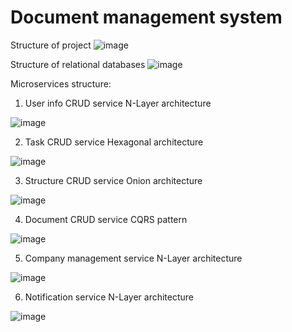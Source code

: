 # Document management system

Structure of project
![image](https://user-images.githubusercontent.com/72604580/194397590-90894a7a-8402-4e85-bba6-aa014f70a187.png)

Structure of relational databases
![image](https://user-images.githubusercontent.com/72604580/192766072-5c7f9522-6f1c-48a7-b3c5-357503427cbc.png)

Microservices structure:

1. User info CRUD service
   N-Layer architecture
   
![image](https://user-images.githubusercontent.com/72604580/194308168-6f18c6be-748e-467f-8774-82e22b8db632.png)

2. Task CRUD service
   Hexagonal architecture
   
![image](https://user-images.githubusercontent.com/72604580/194329851-3cb14e46-135e-4e99-bbf3-edea32327796.png)

3. Structure CRUD service
   Onion architecture
   
![image](https://user-images.githubusercontent.com/72604580/194351055-4fd9b4c8-264a-4fc9-b8c8-d4f2e733c97a.png)

4. Document CRUD service
   CQRS pattern
   
![image](https://user-images.githubusercontent.com/72604580/194356313-6676d325-5356-435c-aed0-a14eb4f91159.png)

5. Company management service
   N-Layer architecture

![image](https://user-images.githubusercontent.com/72604580/196154263-7ec59b12-4bcb-495a-b725-049b7b5fe42e.png)

6. Notification service
   N-Layer architecture
   
![image](https://user-images.githubusercontent.com/72604580/196687373-41b89ac2-74f2-4e68-821b-0ef36d2fc6e7.png)
